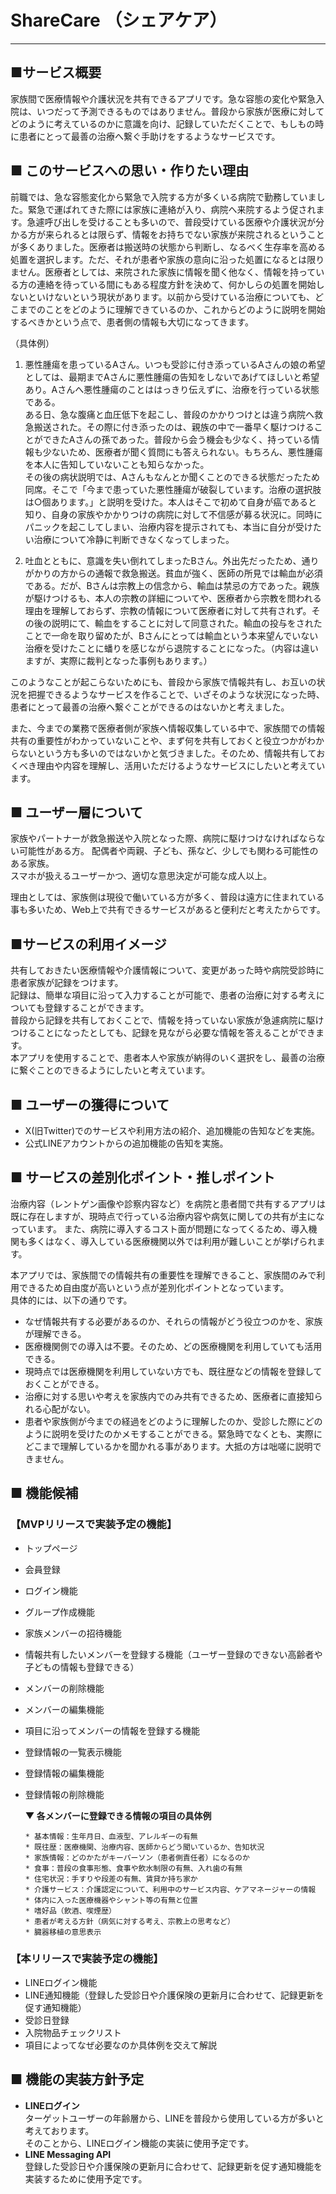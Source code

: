 # ShareCare （シェアケア）
___

## ■サービス概要

  家族間で医療情報や介護状況を共有できるアプリです。急な容態の変化や緊急入院は、いつだって予測できるものではありません。普段から家族が医療に対してどのように考えているのかに意識を向け、記録していただくことで、もしもの時に患者にとって最善の治療へ繋ぐ手助けをするようなサービスです。

## ■ このサービスへの思い・作りたい理由

  前職では、急な容態変化から緊急で入院する方が多くいる病院で勤務していました。緊急で運ばれてきた際には家族に連絡が入り、病院へ来院するよう促されます。急遽呼び出しを受けることも多いので、普段受けている医療や介護状況が分かる方が来られるとは限らず、情報をお持ちでない家族が来院されるということが多くありました。医療者は搬送時の状態から判断し、なるべく生存率を高める処置を選択します。ただ、それが患者や家族の意向に沿った処置になるとは限りません。医療者としては、来院された家族に情報を聞く他なく、情報を持っている方の連絡を待っている間にもある程度方針を決めて、何かしらの処置を開始しないといけないという現状があります。以前から受けている治療についても、どこまでのことをどのように理解できているのか、これからどのように説明を開始するべきかという点で、患者側の情報も大切になってきます。  

  （具体例）
  1. 悪性腫瘍を患っているAさん。いつも受診に付き添っているAさんの娘の希望としては、最期までAさんに悪性腫瘍の告知をしないであげてほしいと希望あり。Aさんへ悪性腫瘍のことははっきり伝えずに、治療を行っている状態である。  
  ある日、急な腹痛と血圧低下を起こし、普段のかかりつけとは違う病院へ救急搬送された。その際に付き添ったのは、親族の中で一番早く駆けつけることができたAさんの孫であった。普段から会う機会も少なく、持っている情報も少ないため、医療者が聞く質問にも答えられない。もちろん、悪性腫瘍を本人に告知していないことも知らなかった。  
  その後の病状説明では、Aさんもなんとか聞くことのできる状態だったため同席。そこで「今まで患っていた悪性腫瘍が破裂しています。治療の選択肢は○個あります。」と説明を受けた。本人はそこで初めて自身が癌であると知り、自身の家族やかかりつけの病院に対して不信感が募る状況に。同時にパニックを起こしてしまい、治療内容を提示されても、本当に自分が受けたい治療について冷静に判断できなくなってしまった。  

  2. 吐血とともに、意識を失い倒れてしまったBさん。外出先だったため、通りがかりの方からの通報で救急搬送。貧血が強く、医師の所見では輸血が必須である。だが、Bさんは宗教上の信念から、輸血は禁忌の方であった。親族が駆けつけるも、本人の宗教の詳細についてや、医療者から宗教を問われる理由を理解しておらず、宗教の情報について医療者に対して共有されず。その後の説明にて、輸血をすることに対して同意された。輸血の投与をされたことで一命を取り留めたが、Bさんにとっては輸血という本来望んでいない治療を受けたことに蟠りを感じながら退院することになった。（内容は違いますが、実際に裁判となった事例もあります。）

  このようなことが起こらないためにも、普段から家族で情報共有し、お互いの状況を把握できるようなサービスを作ることで、いざそのような状況になった時、患者にとって最善の治療へ繋ぐことができるのはないかと考えました。  

  また、今までの業務で医療者側が家族へ情報収集している中で、家族間での情報共有の重要性がわかっていないことや、まず何を共有しておくと役立つかがわからないという方も多いのではないかと気づきました。そのため、情報共有しておくべき理由や内容を理解し、活用いただけるようなサービスにしたいと考えています。

## ■ ユーザー層について

  家族やパートナーが救急搬送や入院となった際、病院に駆けつけなければならない可能性がある方。
  配偶者や両親、子ども、孫など、少しでも関わる可能性のある家族。  
  スマホが扱えるユーザーかつ、適切な意思決定が可能な成人以上。

  理由としては、家族側は現役で働いている方が多く、普段は遠方に住まれている事も多いため、Web上で共有できるサービスがあると便利だと考えたからです。

## ■サービスの利用イメージ

  共有しておきたい医療情報や介護情報について、変更があった時や病院受診時に患者家族が記録をつけます。  
  記録は、簡単な項目に沿って入力することが可能で、患者の治療に対する考えについても登録することができます。  
  普段から記録を共有しておくことで、情報を持っていない家族が急遽病院に駆けつけることになったとしても、記録を見ながら必要な情報を答えることができます。  
  本アプリを使用することで、患者本人や家族が納得のいく選択をし、最善の治療に繋ぐことのできるようにしたいと考えています。

## ■ ユーザーの獲得について

  - X(旧Twitter)でのサービスや利用方法の紹介、追加機能の告知などを実施。
  - 公式LINEアカウントからの追加機能の告知を実施。

## ■ サービスの差別化ポイント・推しポイント

  治療内容（レントゲン画像や診察内容など）を病院と患者間で共有するアプリは既に存在しますが、現時点で行っている治療内容や病気に関しての共有が主になっています。
  また、病院に導入するコスト面が問題になってくるため、導入機関も多くはなく、導入している医療機関以外では利用が難しいことが挙げられます。  

  本アプリでは、家族間での情報共有の重要性を理解できること、家族間のみで利用できるため自由度が高いという点が差別化ポイントとなっています。  
  具体的には、以下の通りです。
  - なぜ情報共有する必要があるのか、それらの情報がどう役立つのかを、家族が理解できる。
  - 医療機関側での導入は不要。そのため、どの医療機関を利用していても活用できる。
  - 現時点では医療機関を利用していない方でも、既往歴などの情報を登録しておくことができる。
  - 治療に対する思いや考えを家族内でのみ共有できるため、医療者に直接知られる心配がない。
  - 患者や家族側が今までの経過をどのように理解したのか、受診した際にどのように説明を受けたのかメモすることができる。緊急時でなくとも、実際にどこまで理解しているかを聞かれる事があります。大抵の方は咄嗟に説明できません。

## ■ 機能候補
  ### 【MVPリリースで実装予定の機能】
  - トップページ
  - 会員登録
  - ログイン機能
  - グループ作成機能
  - 家族メンバーの招待機能
  - 情報共有したいメンバーを登録する機能（ユーザー登録のできない高齢者や子どもの情報も登録できる）
  - メンバーの削除機能
  - メンバーの編集機能
  - 項目に沿ってメンバーの情報を登録する機能
  - 登録情報の一覧表示機能
  - 登録情報の編集機能
  - 登録情報の削除機能

    **▼ 各メンバーに登録できる情報の項目の具体例**

        * 基本情報：生年月日、血液型、アレルギーの有無  
        * 既往歴：医療機関、治療内容、医師からどう聞いているか、告知状況
        * 家族情報：どのかたがキーパーソン（患者側責任者）になるのか
        * 食事：普段の食事形態、食事や飲水制限の有無、入れ歯の有無
        * 住宅状況：手すりや段差の有無、賃貸か持ち家か
        * 介護サービス：介護認定について、利用中のサービス内容、ケアマネージャーの情報
        * 体内に入った医療機器やシャント等の有無と位置
        * 嗜好品（飲酒、喫煙歴）
        * 患者が考える方針（病気に対する考え、宗教上の思考など）
        * 臓器移植の意思表示

  ### 【本リリースで実装予定の機能】
  - LINEログイン機能
  - LINE通知機能（登録した受診日や介護保険の更新月に合わせて、記録更新を促す通知機能）
  - 受診日登録
  - 入院物品チェックリスト
  - 項目によってなぜ必要なのか具体例を交えて解説

## ■ 機能の実装方針予定

  - **LINEログイン**  
    ターゲットユーザーの年齢層から、LINEを普段から使用している方が多いと考えております。  
    そのことから、LINEログイン機能の実装に使用予定です。
  - **LINE Messaging API**  
    登録した受診日や介護保険の更新月に合わせて、記録更新を促す通知機能を実装するために使用予定です。
